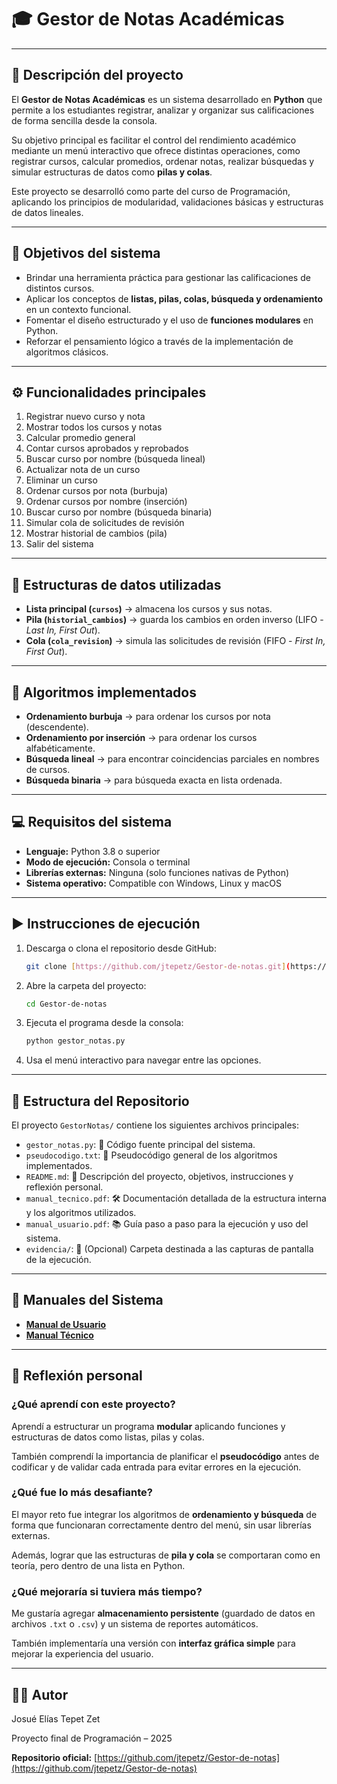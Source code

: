 # 🎓 Gestor de Notas Académicas

---

## 📘 Descripción del proyecto
El **Gestor de Notas Académicas** es un sistema desarrollado en **Python** que permite a los estudiantes registrar, analizar y organizar sus calificaciones de forma sencilla desde la consola.

Su objetivo principal es facilitar el control del rendimiento académico mediante un menú interactivo que ofrece distintas operaciones, como registrar cursos, calcular promedios, ordenar notas, realizar búsquedas y simular estructuras de datos como **pilas y colas**.

Este proyecto se desarrolló como parte del curso de Programación, aplicando los principios de modularidad, validaciones básicas y estructuras de datos lineales.

---

## 🎯 Objetivos del sistema
* Brindar una herramienta práctica para gestionar las calificaciones de distintos cursos.
* Aplicar los conceptos de **listas, pilas, colas, búsqueda y ordenamiento** en un contexto funcional.
* Fomentar el diseño estructurado y el uso de **funciones modulares** en Python.
* Reforzar el pensamiento lógico a través de la implementación de algoritmos clásicos.

---

## ⚙️ Funcionalidades principales
1.  Registrar nuevo curso y nota
2.  Mostrar todos los cursos y notas
3.  Calcular promedio general
4.  Contar cursos aprobados y reprobados
5.  Buscar curso por nombre (búsqueda lineal)
6.  Actualizar nota de un curso
7.  Eliminar un curso
8.  Ordenar cursos por nota (burbuja)
9.  Ordenar cursos por nombre (inserción)
10. Buscar curso por nombre (búsqueda binaria)
11. Simular cola de solicitudes de revisión
12. Mostrar historial de cambios (pila)
13. Salir del sistema

---

## 🧠 Estructuras de datos utilizadas
* **Lista principal (`cursos`)** → almacena los cursos y sus notas.
* **Pila (`historial_cambios`)** → guarda los cambios en orden inverso (LIFO - *Last In, First Out*).
* **Cola (`cola_revision`)** → simula las solicitudes de revisión (FIFO - *First In, First Out*).

---

## 🧩 Algoritmos implementados
* **Ordenamiento burbuja** → para ordenar los cursos por nota (descendente).
* **Ordenamiento por inserción** → para ordenar los cursos alfabéticamente.
* **Búsqueda lineal** → para encontrar coincidencias parciales en nombres de cursos.
* **Búsqueda binaria** → para búsqueda exacta en lista ordenada.

---

## 💻 Requisitos del sistema
* **Lenguaje:** Python 3.8 o superior
* **Modo de ejecución:** Consola o terminal
* **Librerías externas:** Ninguna (solo funciones nativas de Python)
* **Sistema operativo:** Compatible con Windows, Linux y macOS

---

## ▶️ Instrucciones de ejecución
1.  Descarga o clona el repositorio desde GitHub:
    ```bash
    git clone [https://github.com/jtepetz/Gestor-de-notas.git](https://github.com/jtepetz/Gestor-de-notas.git)
    ```
2.  Abre la carpeta del proyecto:
    ```bash
    cd Gestor-de-notas
    ```
3.  Ejecuta el programa desde la consola:
    ```bash
    python gestor_notas.py
    ```
4.  Usa el menú interactivo para navegar entre las opciones.

---

## 🧾 Estructura del Repositorio

El proyecto `GestorNotas/` contiene los siguientes archivos principales:

* `gestor_notas.py`: 🐍 Código fuente principal del sistema.
* `pseudocodigo.txt`: 📝 Pseudocódigo general de los algoritmos implementados.
* `README.md`: 📄 Descripción del proyecto, objetivos, instrucciones y reflexión personal.
* `manual_tecnico.pdf`: 🛠️ Documentación detallada de la estructura interna y los algoritmos utilizados.
* `manual_usuario.pdf`: 📚 Guía paso a paso para la ejecución y uso del sistema.
* `evidencia/`: 📸 (Opcional) Carpeta destinada a las capturas de pantalla de la ejecución.

---

## 📘 Manuales del Sistema

- [**Manual de Usuario**](./Manual-de-Usuario-Gestor-de-Notas-Academicas.pdf)
- [**Manual Técnico**](./Manual-Tecnico-Gestor-de-Notas-Academicas.pdf)

---

## 💭 Reflexión personal
### ¿Qué aprendí con este proyecto?
Aprendí a estructurar un programa **modular** aplicando funciones y estructuras de datos como listas, pilas y colas.

También comprendí la importancia de planificar el **pseudocódigo** antes de codificar y de validar cada entrada para evitar errores en la ejecución.

### ¿Qué fue lo más desafiante?
El mayor reto fue integrar los algoritmos de **ordenamiento y búsqueda** de forma que funcionaran correctamente dentro del menú, sin usar librerías externas.

Además, lograr que las estructuras de **pila y cola** se comportaran como en teoría, pero dentro de una lista en Python.

### ¿Qué mejoraría si tuviera más tiempo?
Me gustaría agregar **almacenamiento persistente** (guardado de datos en archivos `.txt` o `.csv`) y un sistema de reportes automáticos.

También implementaría una versión con **interfaz gráfica simple** para mejorar la experiencia del usuario.

---

## 👨‍💻 Autor
Josué Elías Tepet Zet

Proyecto final de Programación – 2025

**Repositorio oficial:** [https://github.com/jtepetz/Gestor-de-notas](https://github.com/jtepetz/Gestor-de-notas)






